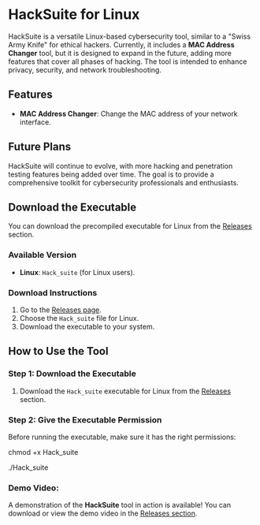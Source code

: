 # HackSuite for Linux

HackSuite is a versatile Linux-based cybersecurity tool, similar to a "Swiss Army Knife" for ethical hackers. Currently, it includes a **MAC Address Changer** tool, but it is designed to expand in the future, adding more features that cover all phases of hacking. The tool is intended to enhance privacy, security, and network troubleshooting.

## Features

- **MAC Address Changer**: Change the MAC address of your network interface.

## Future Plans

HackSuite will continue to evolve, with more hacking and penetration testing features being added over time. The goal is to provide a comprehensive toolkit for cybersecurity professionals and enthusiasts.

## Download the Executable

You can download the precompiled executable for Linux from the [Releases](https://github.com/Charu-Prakash-Tech/Hack_Suite) section.

### Available Version
- **Linux**: `Hack_suite` (for Linux users).

### Download Instructions
1. Go to the [Releases page](https://github.com/Charu-Prakash-Tech/Hack_Suite).
2. Choose the `Hack_suite` file for Linux.
3. Download the executable to your system.

## How to Use the Tool

### Step 1: Download the Executable

1. Download the `Hack_suite` executable for Linux from the [Releases](https://github.com/Charu-Prakash-Tech/Hack_Suite) section.

### Step 2: Give the Executable Permission

Before running the executable, make sure it has the right permissions:

chmod +x Hack_suite

./Hack_suite

### Demo Video:
A demonstration of the **HackSuite** tool in action is available! You can download or view the demo video in the [Releases section]().



